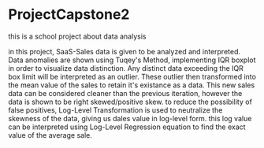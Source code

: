 # ProjectCapstone2
this is a school project about data analysis

in this project, SaaS-Sales data is given to be analyzed and interpreted. Data anomalies are shown using Tuqey's Method, implementing IQR boxplot in order to visualize data distinction. Any distinct data exceeding the IQR box limit will be interpreted as an outlier. These outlier then transformed into the mean value of the sales to retain it's existance as a data. This new sales data can be considered cleaner than the previous iteration, however the data is shown to be right skewed/positive skew. to reduce the possibility of false positives, Log-Level Transformation is used to neutralize the skewness of the data, giving us dales value in log-level form. this log value can be interpreted using Log-Level Regression equation to find the exact value of the average sale.
